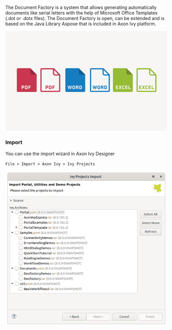 The Document Factory is a system that allows generating automatically documents like serial letters with the help of Microsoft Office Templates (.dot or .dotx files).
The Document Factory is open, can be extended and is based on the Java Library Aspose that is included in Axon Ivy platform.

![Document Generation](doc.png)

### Import

You can use the import wizard in Axon Ivy Designer

`File > Import > Axon Ivy > Ivy Projects`

![Import Wizard](import-wizard.png)
